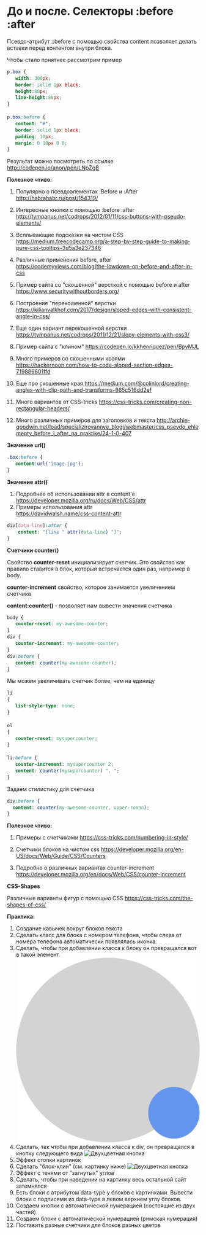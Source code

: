 # До и после. Селекторы :before :after

Псевдо-атрибут ::before с помощью свойства content позволяет делать вставки перед контентом внутри блока.

Чтобы стало понятнее рассмотрим пример

```css
p.box {
   width: 300px;
   border: solid 1px black;
   height:80px;
   line-height:80px;
}

p.box:before {
   content: "#";
   border: solid 1px black;
   padding: 10px;
   margin: 0 10px 0 0;
}
```

Результат можно посмотреть по ссылке
http://codepen.io/anon/pen/LNpZgB


**Полезное чтиво:**

1. Популярно о псевдоэлементах :Before и :After http://habrahabr.ru/post/154319/

2. Интересные кнопки с помощью :before :after
http://tympanus.net/codrops/2012/01/11/css-buttons-with-pseudo-elements/

3. Всплывающие подсказки на чистом CSS https://medium.freecodecamp.org/a-step-by-step-guide-to-making-pure-css-tooltips-3d5a3e237346 

4. Различные применения before, after
https://codemyviews.com/blog/the-lowdown-on-before-and-after-in-css

5. Пример сайта со "скошенной" версткой с помощью before и after https://www.securitywithoutborders.org/

6. Построение "перекошенной" верстки
https://kilianvalkhof.com/2017/design/sloped-edges-with-consistent-angle-in-css/

7. Еще один вариант перекошенной верстки
https://tympanus.net/codrops/2011/12/21/slopy-elements-with-css3/

8. Пример сайта с "клином"
https://codepen.io/kkhenriquez/pen/BpyMJL

9. Много примеров со скошенными краями https://hackernoon.com/how-to-code-sloped-section-edges-719886601ffd

10. Еще про скошенные края https://medium.com/@colinlord/creating-angles-with-clip-path-and-transforms-865c516dd2ef

11. Много вариантов от CSS-tricks
https://css-tricks.com/creating-non-rectangular-headers/

12. Много различных примеров для заголовков и текста http://archie-goodwin.net/load/specializirovannye_blogi/webmaster/css_psevdo_ehlementy_before_i_after_na_praktike/24-1-0-407


**Значение url()**

```css
.box:before {
   content:url('image.jpg');
}
```

**Значение attr()**

1. Подробнее об использовании attr в content'e  
https://developer.mozilla.org/ru/docs/Web/CSS/attr
2. Примеры использования attr  
https://davidwalsh.name/css-content-attr

```css
div[data-line]:after { 
	content: "[line " attr(data-line) "]"; 
}
```

**Счетчики counter()**

Свойство **counter-reset** инициализирует счетчик. Это свойство как правило ставится в блок, который встречается один раз, например в body.

**counter-increment** свойство, которое занимается увеличением счетчика

**content:counter()** - позволяет нам вывести значения счетчика

```css
body {
   counter-reset: my-awesome-counter;
}
div {
   counter-increment: my-awesome-counter;
}
div:before {
   content: counter(my-awesome-counter);
}
```

Мы можем увеличивать счетчик более, чем на единицу

```css
li
{
   list-style-type: none;
}

ol
{
   counter-reset: mysupercounter; 
}

li:before {
   counter-increment: mysupercounter 2;
   content: counter(mysupercounter) ". ";
}
```

Задаем стилистику для счетчика

```css
div:before {
  content: counter(my-awesome-counter, upper-roman);
}
```

**Полезное чтиво:**

1. Примеры с счетчиками
https://css-tricks.com/numbering-in-style/

2. Счетчики блоков на чистом css https://developer.mozilla.org/en-US/docs/Web/Guide/CSS/Counters

3. Подробно о различных вариантах counter-increment https://developer.mozilla.org/en/docs/Web/CSS/counter-increment


**CSS-Shapes**

Различные варианты фигур с помощью CSS
https://css-tricks.com/the-shapes-of-css/

**Практика:**

1. Создание кавычек вокруг блоков текста
2. Сделать класс для блока с номером телефона, чтобы слева от номера телефона автоматически появлялась иконка.
3. Сделать, чтобы при добавлении класса к блоку он превращался вот в такой элемент.
![Режим онлайн](pics/25_before_after/online.svg)
3. Сделать, так чтобы при добавлении класса к div, он превращался в кнопку следующего вида
![Двухцветная кнопка](pics/25_before_after/button.svg)
4. Эффект стопки картинок
5. Сделать "блок-клин" (см. картинку ниже)
![Двухцветная кнопка](pics/25_before_after/envelope.svg)
6. Эффект с тенями от "загнутых" углов
7. Сделать, чтобы при наведении на картинку весь остальной сайт затемнялся
8. Есть блоки с атрибутом data-type у блоков с картинками. Вывести блоки с подписями из data-type в левом верхнем углу блоков.
9. Создаем кнопки с автоматической нумерацией (состоящие из двух частей)
10. Создаем блоки с автоматической нумерацией (римская нумерация)
11. Поставить разные счетчики для блоков разных цветов



